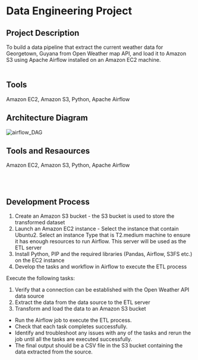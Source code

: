 # Data Engineering Project
## Project Description
To build a data pipeline that extract the current weather data for Georgetown, Guyana from Open Weather map API, and load it to Amazon S3 using Apache Airflow installed on an Amazon EC2 machine.
<br></br>

## Tools
Amazon EC2, Amazon S3, Python, Apache Airflow


## Architecture Diagram

![airflow_DAG](https://github.com/user-attachments/assets/8b221a03-9442-4dcf-bb4b-42d42fbd3a15)





## Tools and Resaources
Amazon EC2, Amazon S3, Python, Apache Airflow

<br></br>

## Development Process
1.	Create an Amazon S3 bucket - the S3 bucket is used to store the transformed dataset
2.	Launch an Amazon EC2 instance - Select the instance that contain Ubuntu2. Select an instance Type that is T2.medium machine to ensure it has enough resources to run Airflow. This server will be used as the ETL server
3.	Install Python, PIP and the required libraries (Pandas, Airflow, S3FS etc.) on the EC2 instance
4.	Develop the tasks and workflow in Airflow to execute the ETL process

Execute the following tasks:
1.	 Verify that a connection can be established with the Open Weather API data source
2.	 Extract the data from the data source to the ETL server
3.	 Transform and load the data to an Amazon S3 bucket

-	Run the Airflow job to execute the ETL process.
-	 Check that each task completes successfully.
-	 Identify and troubleshoot any issues with any of the tasks and rerun the job until all the tasks are executed successfully.
-	 The final output should be a CSV file in the S3 bucket containing the data extracted from the source.
